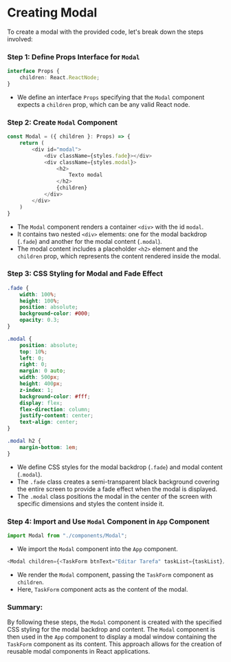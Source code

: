 # Creating Modal

To create a modal with the provided code, let's break down the steps involved:

### Step 1: Define Props Interface for `Modal`

```typescript
interface Props {
    children: React.ReactNode;
}
```

- We define an interface `Props` specifying that the `Modal` component expects a `children` prop, which can be any valid React node.

### Step 2: Create `Modal` Component

```typescript
const Modal = ({ children }: Props) => {
    return (
        <div id="modal">
            <div className={styles.fade}></div>
            <div className={styles.modal}>
                <h2>
                    Texto modal
                </h2>
                {children}
            </div>
        </div>
    )
}
```

- The `Modal` component renders a container `<div>` with the id `modal`.
- It contains two nested `<div>` elements: one for the modal backdrop (`.fade`) and another for the modal content (`.modal`).
- The modal content includes a placeholder `<h2>` element and the `children` prop, which represents the content rendered inside the modal.

### Step 3: CSS Styling for Modal and Fade Effect

```css
.fade {
    width: 100%;
    height: 100%;
    position: absolute;
    background-color: #000;
    opacity: 0.3;
}

.modal {
    position: absolute;
    top: 10%;
    left: 0;
    right: 0;
    margin: 0 auto;
    width: 500px;
    height: 400px;
    z-index: 1;
    background-color: #fff;
    display: flex;
    flex-direction: column;
    justify-content: center;
    text-align: center;
}

.modal h2 {
    margin-bottom: 1em;
}
```

- We define CSS styles for the modal backdrop (`.fade`) and modal content (`.modal`).
- The `.fade` class creates a semi-transparent black background covering the entire screen to provide a fade effect when the modal is displayed.
- The `.modal` class positions the modal in the center of the screen with specific dimensions and styles the content inside it.

### Step 4: Import and Use `Modal` Component in `App` Component

```typescript
import Modal from "./components/Modal";
```

- We import the `Modal` component into the `App` component.

```typescript
<Modal children={<TaskForm btnText="Editar Tarefa" taskList={taskList}/>}/>
```

- We render the `Modal` component, passing the `TaskForm` component as `children`.
- Here, `TaskForm` component acts as the content of the modal.

### Summary:

By following these steps, the `Modal` component is created with the specified CSS styling for the modal backdrop and content. The `Modal` component is then used in the `App` component to display a modal window containing the `TaskForm` component as its content. This approach allows for the creation of reusable modal components in React applications.